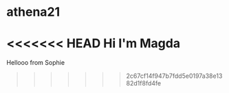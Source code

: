 # athena21
<<<<<<< HEAD
Hi I'm Magda
=======

Hellooo from Sophie
>>>>>>> 2c67cf14f947b7fdd5e0197a38e1382d1f8fd4fe
